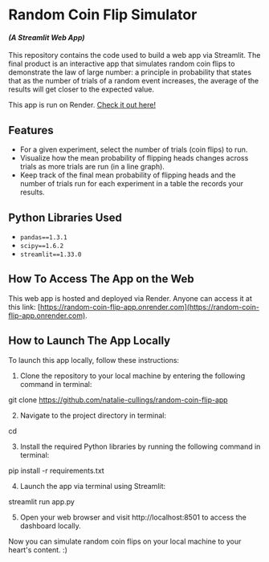 # Random Coin Flip Simulator
#### *(A Streamlit Web App)*

This repository contains the code used to build a web app via Streamlit. The final product is an interactive app that simulates random coin flips to demonstrate the law of large number: a principle in probability that states that as the number of trials of a random event increases, the average of the results will get closer to the expected value.

This app is run on Render. [Check it out here!](https://random-coin-flip-app.onrender.com)

## Features

- For a given experiment, select the number of trials (coin flips) to run.
- Visualize how the mean probability of flipping heads changes across trials as more trials are run (in a line graph).
- Keep track of the final mean probability of flipping heads and the number of trials run for each experiment in a table the records your results.

## Python Libraries Used

- `pandas==1.3.1`
- `scipy==1.6.2`
- `streamlit==1.33.0`

## How To Access The App on the Web

This web app is hosted and deployed via Render. Anyone can access it at this link: [https://random-coin-flip-app.onrender.com](https://random-coin-flip-app.onrender.com).


## How to Launch The App Locally

To launch this app locally, follow these instructions:

1. Clone the repository to your local machine by entering the following command in terminal:

git clone https://github.com/natalie-cullings/random-coin-flip-app

2. Navigate to the project directory in terminal:

cd <PATH TO DIRECTORY HERE>

3. Install the required Python libraries by running the following command in terminal:

pip install -r requirements.txt

4. Launch the app via terminal using Streamlit:

streamlit run app.py

5. Open your web browser and visit http://localhost:8501 to access the dashboard locally.

Now you can simulate random coin flips on your local machine to your heart's content. :)
